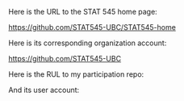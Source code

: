Here is the URL to the STAT 545 home page:

https://github.com/STAT545-UBC/STAT545-home

Here is its corresponding organization account:

https://github.com/STAT545-UBC

Here is the RUL to my participation repo:


And its user account:
